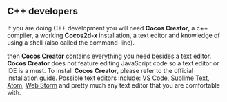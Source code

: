 ## C++ developers
If  you are doing C++ development you will need __Cocos Creator__, a c++ compiler, a working __Cocos2d-x__ installation, a text editor and knowledge of using a shell (also called the command-line). 


then __Cocos Creator__ contains everything you need besides a text editor. __Cocos Creator__ does not feature editing JavaScript code so a text editor or IDE is a must. To install __Cocos Creator__, please refer to the official [installation guide](http://www.cocos2d-x.org/docs/creator/en/getting-started/install.html).
Possible text editors include: [VS Code](https://code.visualstudio.com/), [Sublime Text](https://www.sublimetext.com/3), [Atom](https://atom.io/), [Web Storm](http://www.jetbrains.com/webstorm/features/) and pretty much any text editor that you are comfortable with.
